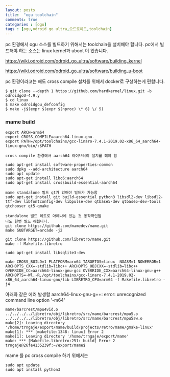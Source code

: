 ```yaml
---
layout: posts
title:  "ogu toolchain"
comments: true
categories : [ogu]
tags : [ogu,odroid go ultra,오드로이드,toolchain]
---
```


pc 환경에서 ogu 소스를 빌드하기 위해서는 toolchain을 설치해야 합니다.
pc에서 빌드해야 하는 소스는 linux kernel과 uboot 이 있습니다.

https://wiki.odroid.com/odroid_go_ultra/software/building_kernel

https://wiki.odroid.com/odroid_go_ultra/software/building_u-boot

pc 환경이라고는 해도 cross compile 설치를 위해서 docker로 구성하는게 편합니다.


    $ git clone --depth 1 https://github.com/hardkernel/linux.git -b odroidgoU-4.9.y
    $ cd linux
    $ make odroidgou_defconfig
    $ make -j$(expr $(expr $(nproc) \* 6) \/ 5)


### mame build

    export ARCH=arm64
    export CROSS_COMPILE=aarch64-linux-gnu-
    export PATH=/opt/toolchains/gcc-linaro-7.4.1-2019.02-x86_64_aarch64-linux-gnu/bin/:$PATH

    cross compile 환경에서 aarch64 라이브러리 설치를 해야 함

    sudo apt-get install software-properties-common
    sudo dpkg --add-architecture aarch64
    sudo apt update
    sudo apt-get install libc6:aarch64
    sudo apt-get install crossbuild-essential-aarch64

    mame standalone 빌드 qt가 있어야 빌드가 가능함
    sudo apt-get install git build-essential python3 libsdl2-dev libsdl2-ttf-dev libfontconfig-dev libpulse-dev qtbase5-dev qtbase5-dev-tools qtchooser qt5-qmake

    standalone 빌드 레트로 아레나에 있는 것 동작확인됨
    나도 한번 빌드 해봅니다.
    git clone https://github.com/mamedev/mame.git
    make SUBTARGET=arcade -j2

    git clone https://github.com/libretro/mame.git
    make -f Makefile.libretro

    sudo apt-get install libsqlite3-dev

    make CROSS_BUILD=1 PLATFORM=arm64 TARGETOS=linux  NOASM=1 NOWERROR=1 ARCHOPTS_CXX=-stdlib=libc++ ARCHOPTS_OBJCXX=-stdlib=libc++ OVERRIDE_CC=aarch64-linux-gnu-gcc OVERRIDE_CXX=aarch64-linux-gnu-g++ ARCHOPTS=-Wl,-R,/opt/toolchains/gcc-linaro-7.4.1-2019.02-x86_64_aarch64-linux-gnu/lib LIBRETRO_CPU=arm64 -f Makefile.libretro -j4

아래와 같은 에러 발생함
aarch64-linux-gnu-g++: error: unrecognized command line option '-m64'

    mame/barcrest/mpu4vid.o ../../../../libretro/obj/libretro/src/mame/barcrest/mpu5.o ../../../../libretro/obj/libretro/src/mame/barcrest/mpu5sw.o
    make[2]: Leaving directory '/home/trngaje/export/mame/build/projects/retro/mame/gmake-linux'
    make[1]: *** [makefile:1348: linux] Error 2
    make[1]: Leaving directory '/home/trngaje/export/mame'
    make: *** [Makefile.libretro:251: build] Error 2
    trngaje@26fe4135239f:~/export/mame$

mame 를 pc cross compile 하기 위해서는

    sudo apt update
    sudo apt install python3
